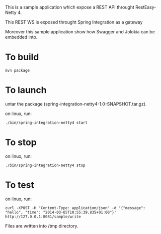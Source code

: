 This is a sample application which expose a REST API throught RestEasy-Netty 4.

This REST WS is exposed throught Spring Integration as a gateway

Moreover this sample application show how Swagger and Jolokia can be embedded into.


To build
========
```
mvn package
```


To launch
=========
untar the package (spring-integration-netty4-1.0-SNAPSHOT.tar.gz).

on linux, run: 
```
./bin/spring-integration-netty4 start
```


To stop
=======

on linux, run: 
```
./bin/spring-integration-netty4 stop
```

To test
=======

on linux, run:
```
curl -XPOST -H "Content-Type: application/json" -d '{"message": "hello", "time": "2014-03-05T10:55:39.835+01:00"}'  http://127.0.0.1:8081/sample/write
```
Files are written into /tmp directory.


